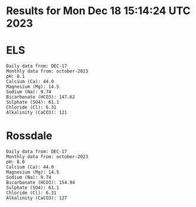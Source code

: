 # Results for Mon Dec 18 15:14:24 UTC 2023
# ELS
```
Daily data from: DEC-17
Monthly data from: october-2023
pH: 8.1
Calcium (Ca): 44.0
Magnesium (Mg): 14.5
Sodium (Na): 9.74
Bicarbonate (HCO3): 147.62
Sulphate (SO4): 61.1
Chloride (Cl): 6.31
Alkalinity (CaCO3): 121
```
# Rossdale
```
Daily data from: DEC-17
Monthly data from: october-2023
pH: 8.0
Calcium (Ca): 44.0
Magnesium (Mg): 14.5
Sodium (Na): 9.74
Bicarbonate (HCO3): 154.94
Sulphate (SO4): 61.1
Chloride (Cl): 6.31
Alkalinity (CaCO3): 127
```
